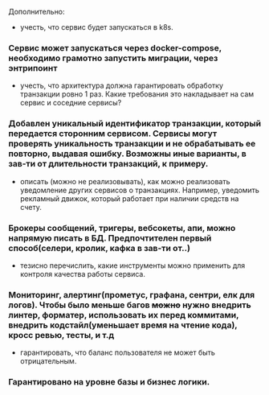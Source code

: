 Дополнительно:
- учесть, что сервис будет запускаться в k8s.
### Сервис может запускаться через docker-compose, необходимо грамотно запустить миграции, через энтрипоинт
- учесть, что архитектура должна гарантировать обработку транзакции ровно 1 раз. Какие требования это накладывает на сам сервис и соседние сервисы?
### Добавлен уникальный идентификатор транзакции, который передается сторонним сервисом. Сервисы могут проверять уникальность транзакции и не обрабатывать ее повторно, выдавая ошибку. Возможны иные варианты, в зав-ти от длительности транзакций, к примеру. 
- описать (можно не реализовывать), как можно реализовать уведомление других сервисов о транзакциях. Например, уведомить рекламный движок, который работает при наличии средств на счету.
### Брокеры сообщений, тригеры, вебсокеты, апи, можно напрямую писать в БД. Предпочтителен первый способ(селери, кролик, кафка в зав-ти от..)
- тезисно перечислить, какие инструменты можно применить для контроля качества работы сервиса.
### Мониторинг, алертинг(прометус, графана, сентри, елк для логов). Чтобы было меньше багов ~~можно~~ нужно внедрить линтер, форматер, использовать их перед коммитами, внедрить кодстайл(уменьшает время на чтение кода), кросс ревью, тесты, и т.д 
- гарантировать, что баланс пользователя не может быть отрицательным.
### Гарантировано на уровне базы и бизнес логики. 